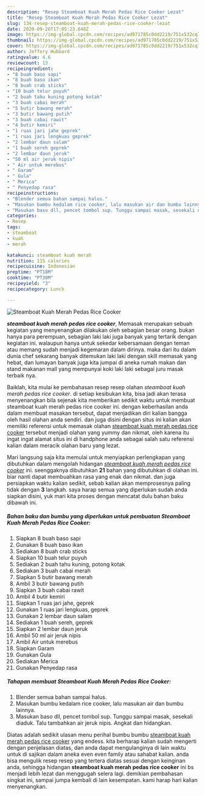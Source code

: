 ```yaml
---
description: "Resep Steamboat Kuah Merah Pedas Rice Cooker Lezat"
title: "Resep Steamboat Kuah Merah Pedas Rice Cooker Lezat"
slug: 134-resep-steamboat-kuah-merah-pedas-rice-cooker-lezat
date: 2020-09-26T17:05:23.648Z
image: https://img-global.cpcdn.com/recipes/ad971785c0dd2219/751x532cq70/steamboat-kuah-merah-pedas-rice-cooker-foto-resep-utama.jpg
thumbnail: https://img-global.cpcdn.com/recipes/ad971785c0dd2219/751x532cq70/steamboat-kuah-merah-pedas-rice-cooker-foto-resep-utama.jpg
cover: https://img-global.cpcdn.com/recipes/ad971785c0dd2219/751x532cq70/steamboat-kuah-merah-pedas-rice-cooker-foto-resep-utama.jpg
author: Jeffery Hubbard
ratingvalue: 4.6
reviewcount: 13
recipeingredient:
- "8 buah baso sapi"
- "8 buah baso ikan"
- "8 buah crab sticks"
- "10 buah telur puyuh"
- "2 buah tahu kuning potong kotak"
- "3 buah cabai merah"
- "5 butir bawang merah"
- "3 butir bawang putih"
- "3 buah cabai rawit"
- "4 butir kemiri"
- "1 ruas jari jahe geprek"
- "1 ruas jari lengkuas geprek"
- "2 lembar daun salam"
- "1 buah sereh geprek"
- "2 lembar daun jeruk"
- "50 ml air jeruk nipis"
- " Air untuk merebus"
- " Garam"
- " Gula"
- " Merica"
- " Penyedap rasa"
recipeinstructions:
- "Blender semua bahan sampai halus."
- "Masukan bumbu kedalam rice cooker, lalu masukan air dan bumbu lainnya."
- "Masukan baso dll, pencet tombol sup. Tunggu sampai masak, sesekali diaduk. Talu tambahkan air jeruk nipis. Angkat dan hidangkan."
categories:
- Resep
tags:
- steamboat
- kuah
- merah

katakunci: steamboat kuah merah 
nutrition: 115 calories
recipecuisine: Indonesian
preptime: "PT18M"
cooktime: "PT30M"
recipeyield: "3"
recipecategory: Lunch

---
```



![Steamboat Kuah Merah Pedas Rice Cooker](https://img-global.cpcdn.com/recipes/ad971785c0dd2219/751x532cq70/steamboat-kuah-merah-pedas-rice-cooker-foto-resep-utama.jpg)

<b><i>steamboat kuah merah pedas rice cooker</i></b>, Memasak merupakan sebuah kegiatan yang menyenangkan dilakukan oleh sebagian besar orang. bukan hanya para perempuan, sebagian laki laki juga banyak yang tertarik dengan kegiatan ini. walaupun hanya untuk sekedar kebersamaan dengan teman atau memang sudah menjadi kegemaran dalam dirinya. maka dari itu dalam dunia chef sekarang banyak ditemukan laki laki dengan skill memasak yang hebat, dan lumayan banyak juga kita jumpai di aneka rumah makan dan stand makanan mall yang mempunyai koki laki laki sebagai juru masak terbaik nya.



Baiklah, kita mulai ke pembahasan resep resep olahan <i>steamboat kuah merah pedas rice cooker</i>. di setiap kesibukan kita, bisa jadi akan terasa menyenangkan bila sejenak kita memberikan sedikit waktu untuk membuat steamboat kuah merah pedas rice cooker ini. dengan keberhasilan anda dalam membuat masakan tersebut, dapat menjadikan diri kalian bangga oleh hasil olahan anda sendiri. dan juga disini dengan situs ini kalian akan memiliki referensi untuk memasak olahan <u>steamboat kuah merah pedas rice cooker</u> tersebut menjadi olahan yang yummy dan nikmat, oleh karena itu ingat ingat alamat situs ini di handphone anda sebagai salah satu referensi kalian dalam meracik olahan baru yang lezat.


Mari langsung saja kita memulai untuk menyiapkan perlengkapan yang dibutuhkan dalam mengolah hidangan <u><i>steamboat kuah merah pedas rice cooker</i></u> ini. seenggaknya dibutuhkan <b>21</b> bahan yang dibutuhkan di olahan ini. biar nanti dapat membuahkan rasa yang enak dan nikmat. dan juga persiapkan waktu kalian sedikit, sebab kalian akan memprosesnya paling tidak dengan <b>3</b> langkah. saya harap semua yang diperlukan sudah anda siapkan disini, yuk mari kita proses dengan mencatat dulu bahan baku dibawah ini.

<!--inarticleads1-->

##### Bahan baku dan bumbu yang diperlukan untuk pembuatan Steamboat Kuah Merah Pedas Rice Cooker:

1. Siapkan 8 buah baso sapi
1. Gunakan 8 buah baso ikan
1. Sediakan 8 buah crab sticks
1. Siapkan 10 buah telur puyuh
1. Sediakan 2 buah tahu kuning, potong kotak
1. Sediakan 3 buah cabai merah
1. Siapkan 5 butir bawang merah
1. Ambil 3 butir bawang putih
1. Siapkan 3 buah cabai rawit
1. Ambil 4 butir kemiri
1. Siapkan 1 ruas jari jahe, geprek
1. Gunakan 1 ruas jari lengkuas, geprek
1. Gunakan 2 lembar daun salam
1. Sediakan 1 buah sereh, geprek
1. Siapkan 2 lembar daun jeruk
1. Ambil 50 ml air jeruk nipis
1. Ambil  Air untuk merebus
1. Siapkan  Garam
1. Gunakan  Gula
1. Sediakan  Merica
1. Gunakan  Penyedap rasa




<!--inarticleads2-->

##### Tahapan membuat Steamboat Kuah Merah Pedas Rice Cooker:

1. Blender semua bahan sampai halus.
1. Masukan bumbu kedalam rice cooker, lalu masukan air dan bumbu lainnya.
1. Masukan baso dll, pencet tombol sup. Tunggu sampai masak, sesekali diaduk. Talu tambahkan air jeruk nipis. Angkat dan hidangkan.




Diatas adalah sedikit ulasan menu perihal bumbu bumbu <u>steamboat kuah merah pedas rice cooker</u> yang endess. kita berharap kalian sudah mengerti dengan penjelasan diatas, dan anda dapat mengulanginya di lain waktu untuk di sajikan dalam aneka even even family atau sahabat kalian. anda bisa mengulik resep resep yang tertera diatas sesuai dengan keinginan anda, sehingga hidangan <b>steamboat kuah merah pedas rice cooker</b> ini bs menjadi lebih lezat dan menggugah selera lagi. demikian pembahasan singkat ini, sampai jumpa kembali di lain kesempatan. kami harap hari kalian menyenangkan.
